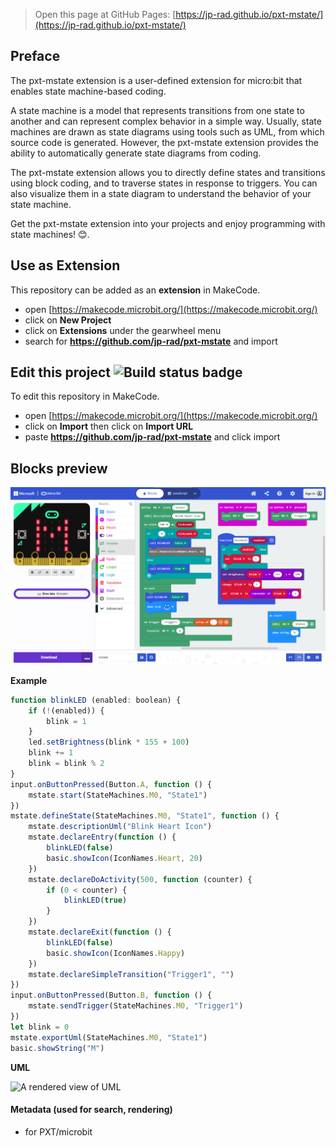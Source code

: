 
> Open this page at GitHub Pages: [https://jp-rad.github.io/pxt-mstate/](https://jp-rad.github.io/pxt-mstate/)

## Preface

The pxt-mstate extension is a user-defined extension for micro:bit that enables state machine-based coding.

A state machine is a model that represents transitions from one state to another and can represent complex behavior in a simple way.
Usually, state machines are drawn as state diagrams using tools such as UML, from which source code is generated.
However, the pxt-mstate extension provides the ability to automatically generate state diagrams from coding.

The pxt-mstate extension allows you to directly define states and transitions using block coding, and to traverse states in response to triggers.
You can also visualize them in a state diagram to understand the behavior of your state machine.

Get the pxt-mstate extension into your projects and enjoy programming with state machines! 😊.

## Use as Extension

This repository can be added as an **extension** in MakeCode.

* open [https://makecode.microbit.org/](https://makecode.microbit.org/)
* click on **New Project**
* click on **Extensions** under the gearwheel menu
* search for **https://github.com/jp-rad/pxt-mstate** and import

## Edit this project ![Build status badge](https://github.com/jp-rad/pxt-mstate/workflows/MakeCode/badge.svg)

To edit this repository in MakeCode.

* open [https://makecode.microbit.org/](https://makecode.microbit.org/)
* click on **Import** then click on **Import URL**
* paste **https://github.com/jp-rad/pxt-mstate** and click import

## Blocks preview

<!--
This image shows the blocks code from the last commit in master.
This image may take a few minutes to refresh.

![A rendered view of the blocks](https://github.com/jp-rad/pxt-mstate/raw/master/.github/makecode/blocks.png)
-->
![A rendered view of the blocks](https://github.com/jp-rad/pxt-mstate/raw/master/.github/statics/blocks.png)


**Example**

```javascript
function blinkLED (enabled: boolean) {
    if (!(enabled)) {
        blink = 1
    }
    led.setBrightness(blink * 155 + 100)
    blink += 1
    blink = blink % 2
}
input.onButtonPressed(Button.A, function () {
    mstate.start(StateMachines.M0, "State1")
})
mstate.defineState(StateMachines.M0, "State1", function () {
    mstate.descriptionUml("Blink Heart Icon")
    mstate.declareEntry(function () {
        blinkLED(false)
        basic.showIcon(IconNames.Heart, 20)
    })
    mstate.declareDoActivity(500, function (counter) {
        if (0 < counter) {
            blinkLED(true)
        }
    })
    mstate.declareExit(function () {
        blinkLED(false)
        basic.showIcon(IconNames.Happy)
    })
    mstate.declareSimpleTransition("Trigger1", "")
})
input.onButtonPressed(Button.B, function () {
    mstate.sendTrigger(StateMachines.M0, "Trigger1")
})
let blink = 0
mstate.exportUml(StateMachines.M0, "State1")
basic.showString("M")

```

**UML**

![A rendered view of UML](https://github.com/jp-rad/pxt-mstate/raw/master/.github/statics/uml.png)


#### Metadata (used for search, rendering)

* for PXT/microbit
<script src="https://makecode.com/gh-pages-embed.js"></script><script>makeCodeRender("{{ site.makecode.home_url }}", "{{ site.github.owner_name }}/{{ site.github.repository_name }}");</script>
